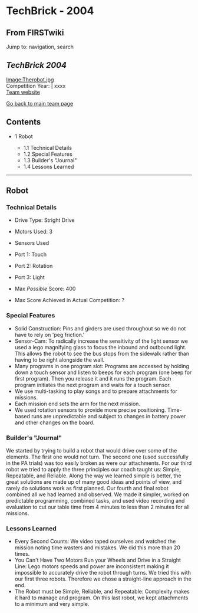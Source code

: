 # TechBrick - 2004

## From FIRSTwiki

Jump to: navigation, search

## _TechBrick 2004_

[Image:Therobot.jpg](/index.php?title=Special:Upload&wpDestFile=Therobot.jpg "Image:Therobot.jpg")<br>
Competition Year: | xxxx<br>
[Team website](http://www.Techbrick.com "http://www.Techbrick.com")

[Go back to main team page](Techbrick "Techbrick")

## Contents

- 1 Robot

  - 1.1 Technical Details
  - 1.2 Special Features
  - 1.3 Builder's "Journal"
  - 1.4 Lessons Learned

--------------------------------------------------------------------------------

## Robot

### Technical Details

- Drive Type: Stright Drive
- Motors Used: 3
- Sensors Used

- Port 1: Touch
- Port 2: Rotation
- Port 3: Light

- Max _Possible_ Score: 400

- Max Score Achieved in Actual Competition: ?

### Special Features

- Solid Construction: Pins and girders are used throughout so we do not have to rely on 'peg friction.'
- Sensor-Cam: To radically increase the sensitivity of the light sensor we used a lego magnifying glass to focus the inbound and outbound light. This allows the robot to see the bus stops from the sidewalk rather than having to be right alongside the wall.
- Many programs in one program slot: Programs are accessed by holding down a touch sensor and listen to beeps for each program (one beep for first program). Then you release it and it runs the program. Each program initiates the next program and waits for a touch sensor.
- We use multi-tasking to play songs and to prepare attachments for missions.
- Each mission end sets the arm for the next mission.
- We used rotation sensors to provide more precise positioning. Time-based runs are unpredictable and subject to changes in battery power and other changes on the board.

### Builder's "Journal"

We started by trying to build a robot that would drive over some of the elements. The first one would not turn. The second one (used successfully in the PA trials) was too easily broken as were our attachments. For our third robot we tried to apply the three principles our coach taught us: Simple, Repeatable, and Reliable. Along the way we learned simple is better, the great solutions are made up of many good ideas and points of view, and rarely do solutions work as first planned. Our fourth and final robot combined all we had learned and observed. We made it simpler, worked on predictable programming, combined tasks, and used video recording and evaluation to cut our table time from 4 minutes to less than 2 minutes for all missions.

### Lessons Learned

- Every Second Counts: We video taped ourselves and watched the mission noting time wasters and mistakes. We did this more than 20 times.
- You Can't Have Two Motors Run your Wheels and Drive in a Straight Line: Lego motors speeds and power are inconsistent making it impossible to accurately drive the robot through turns. We tried this with our first three robots. Therefore we chose a straight-line approach in the end.
- The Robot must be Simple, Reliable, and Repeatable: Complexity makes it hard to manage and program. On this last robot, we kept attachments to a minimum and very simple.
